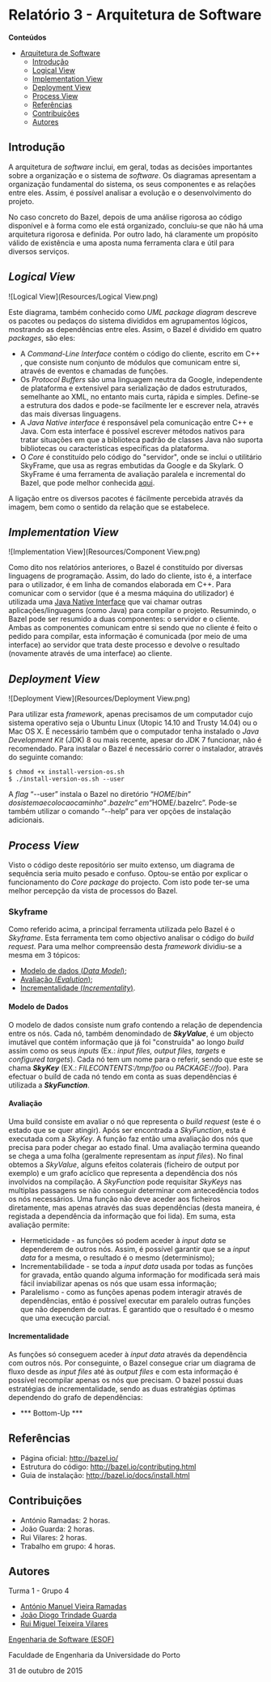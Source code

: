 # Relatório 3 - Arquitetura de Software #

**Conteúdos**
- [Arquitetura de Software](#relatório-3---arquitetura-de-software)
	- [Introdução](#introdução)
	- [Logical View](#logical-view)
	- [Implementation View](#implementation-view)
	- [Deployment View](#deployment-view)
	- [Process View](#process-view)
	- [Referências](#referências)
	- [Contribuições](#contribuições)
	- [Autores](#autores)


## Introdução ##

A arquitetura de *software* inclui, em geral, todas as decisões importantes sobre a organização e o sistema de *software*. Os diagramas apresentam a organização fundamental do sistema, os seus componentes e as relações entre eles. Assim, é possível analisar a evolução e o desenvolvimento do projeto.

No caso concreto do Bazel, depois de uma análise rigorosa ao código disponível e à forma como ele está organizado, concluiu-se que não há uma arquitetura rigorosa e definida. Por outro lado, há claramente um propósito válido de existência e uma  aposta numa ferramenta clara e útil para diversos serviços.

## *Logical View* ##

![Logical View](Resources/Logical View.png)

Este diagrama, também conhecido como *UML package diagram* descreve os pacotes ou pedaços do sistema divididos em agrupamentos lógicos, mostrando as dependências entre eles. Assim, o Bazel é dividido em quatro *packages*, são eles:
* A *Command-Line Interface* contém o código do cliente, escrito em C++ , que consiste num conjunto de módulos que comunicam entre si, através de eventos e chamadas de funções.
* Os *Protocol Buffers* são uma linguagem neutra da Google, independente de plataforma e extensível para serialização de dados estruturados, semelhante ao XML, no entanto mais curta, rápida e simples. Define-se a estrutura dos dados e pode-se facilmente ler e escrever nela, através das mais diversas linguagens.
* A *Java Native interface* é responsável pela comunicação entre C++ e Java. Com esta interface é possível escrever métodos nativos para tratar situações em que a biblioteca padrão de classes Java não suporta bibliotecas ou características específicas da plataforma.
* O *Core* é constituído pelo código do "servidor", onde se inclui o utilitário SkyFrame, que usa as regras embutidas da Google e da Skylark. O SkyFrame é uma ferramenta de avaliação paralela e incremental do Bazel, que pode melhor conhecida [aqui](http://bazel.io/docs/skyframe.html).

A ligação entre os diversos pacotes é fácilmente percebida através da imagem, bem como o sentido da relação que se estabelece.


## *Implementation View* ##

![Implementation View](Resources/Component View.png)

Como dito nos relatórios anteriores, o Bazel é constituído por diversas linguagens de programação. Assim, do lado do cliente, isto é, a interface para o utilizador, é em linha de comandos elaborada em C++. Para comunicar com o servidor (que é a mesma máquina do utilizador) é utilizada uma [Java Native Interface](https://en.wikipedia.org/wiki/Java_Native_Interface) que vai chamar outras aplicações/linguagens (como Java) para compilar o projeto. Resumindo, o Bazel pode ser resumido a duas componentes: o servidor e o cliente. Ambas as componentes comunicam entre si sendo que no cliente é feito o pedido para compilar, esta informação é comunicada (por meio de uma interface) ao servidor que trata deste processo e devolve o resultado (novamente através de uma interface) ao cliente.

## *Deployment View* ##

![Deployment View](Resources/Deployment View.png)

Para utilizar esta *framework*, apenas precisamos de um computador cujo sistema operativo seja o Ubuntu Linux (Utopic 14.10 and Trusty 14.04) ou o Mac OS X. É necessário também que o computador tenha instalado o *Java Development Kit* (JDK) 8 ou mais recente, apesar do JDK 7 funcionar, não é recomendado.
Para instalar o Bazel é necessário correr o instalador, através do seguinte comando:
```
$ chmod +x install-version-os.sh
$ ./install-version-os.sh --user
```
A *flag*  “--user” instala o Bazel no diretório “$HOME/bin” do sistema e coloca o caminho “.bazelrc” em “$HOME/.bazelrc”. Pode-se também utilizar o comando “--help” para ver opções de instalação adicionais.  


## *Process View* ##

Visto o código deste repositório ser muito extenso, um diagrama de sequência seria muito pesado e confuso. Optou-se então por explicar o funcionamento do *Core package* do projecto. Com isto pode ter-se uma melhor percepção da vista de processos do Bazel.
### Skyframe ###
Como referido acima, a principal ferramenta utilizada pelo Bazel é o *Skyframe*. Esta ferramenta tem como objectivo analisar o código do *build request*.
Para uma melhor compreensão desta *framework* dividiu-se a mesma em 3 tópicos:
* [Modelo de dados (*Data Model*)](#modelo-de-dados);
* [Avaliação (*Evalution*)](#avaliação);
* [Incrementalidade (*Incrementality*)](#incrementalidade).

#### Modelo de Dados ####
O modelo de dados consiste num grafo contendo a relação de dependencia entre os nós. Cada nó, também denomindado de ***SkyValue***, é um objecto imutável que contém informação que já foi "construída" ao longo *build* assim como os seus *inputs* (Ex.: *input files, output files, targets* e *configured targets*). Cada nó tem um nome para o referir, sendo que este se chama ***SkyKey*** (EX.: *FILECONTENTS:/tmp/foo* ou *PACKAGE://foo*).
Para efectuar o build de cada nó tendo em conta as suas dependências é utilizada a ***SkyFunction***.

#### Avaliação ####
Uma build consiste em avaliar o nó que representa o *build request* (este é o estado que se quer atingir). Após ser encontrada a *SkyFunction*, esta é executada com a *SkyKey*. A função faz então uma avaliação dos nós que precisa para poder chegar ao estado final. Uma avaliação termina queando se chega a uma folha (geralmente representam as *input files*). No final obtemos a *SkyValue*, alguns efeitos colaterais (ficheiro de output por exemplo) e um grafo acíclico que representa a dependência dos nós involvidos na compilação.
A *SkyFunction* pode requisitar *SkyKeys* nas multiplas passagens se não conseguir determinar com antecedência todos os nós necessários. Uma função não deve aceder aos ficheiros diretamente, mas apenas através das suas dependências (desta maneira, é registada a dependência da informação que foi lida).
Em suma, esta avaliação permite:
* Hermeticidade - as funções só podem aceder à *input data* se dependerem de outros nós. Assim, é possível garantir que se a *input data* for a mesma, o resultado é o mesmo (determinismo);
* Incrementabilidade - se toda a *input data* usada por todas as funções for gravada, então quando alguma informação for modificada será mais fácil inviabilizar apenas os nós que usam essa informação;
* Paralelismo - como as funções apenas podem interagir através de dependências, então é possível executar em paralelo outras funções que não dependem de outras. É garantido que o resultado é o mesmo que uma execução parcial.

#### Incrementalidade ####
As funções só conseguem aceder à *input data* através da dependência com outros nós. Por conseguinte, o Bazel consegue criar um diagrama de fluxo desde as *input files* até às *output files* e com esta informação é possível recompilar apenas os nós que precisam.
O bazel possui duas estratégias de incrementalidade, sendo as duas estratégias óptimas dependendo do grafo de dependências:
* *** Bottom-Up ***

## Referências ##

* Página oficial: http://bazel.io/
* Estrutura do código: http://bazel.io/contributing.html
* Guia de instalação: http://bazel.io/docs/install.html

## Contribuições ##
* António Ramadas: 2 horas.
* João Guarda: 2 horas.
* Rui Vilares: 2 horas.
* Trabalho em grupo: 4 horas.

## Autores ##

Turma 1 - Grupo 4

* [António Manuel Vieira Ramadas](https://github.com/antonio-ramadas)
* [João Diogo Trindade Guarda](https://github.com/Digas29)
* [Rui Miguel Teixeira Vilares](https://github.com/RuiVilares)

[Engenharia de Software (ESOF)](https://sigarra.up.pt/feup/pt/ucurr_geral.ficha_uc_view?pv_ocorrencia_id=368707)

Faculdade de Engenharia da Universidade do Porto

31 de outubro de 2015
